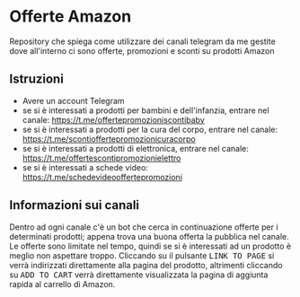 # Offerte Amazon

Repository che spiega come utilizzare dei canali telegram da me gestite dove all'interno ci sono offerte, promozioni e sconti su prodotti Amazon

## Istruzioni

+ Avere un account Telegram
+ se si è interessati a prodotti per bambini e dell'infanzia, entrare nel canale: https://t.me/offertepromozioniscontibaby
+ se si è interessati a prodotti per la cura del corpo, entrare nel canale: https://t.me/scontioffertepromozionicuracorpo
+ se si è interessati a prodotti di elettronica, entrare nel canale: https://t.me/offertescontipromozionielettro
+ se si è interessati a schede video: https://t.me/schedevideooffertepromozioni

## Informazioni sui canali

Dentro ad ogni canale c'è un bot che cerca in continuazione offerte per i determinati prodotti; appena trova una buona offerta la pubblica nel canale. Le
offerte sono limitate nel tempo, quindi se si è interessati ad un prodotto è meglio non aspettare troppo. Cliccando su il pulsante <kbd>LINK TO PAGE</kbd> si
verrà indirizzati direttamente alla pagina del prodotto, altrimenti cliccando su <kbd>ADD TO CART</kbd> verrà direttamente visualizzata la pagina di aggiunta
rapida al carrello di Amazon.
